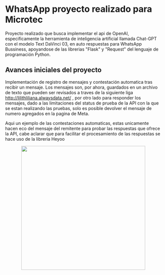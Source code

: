 # WhatsApp proyecto realizado para Microtec
Proyecto realizado que busca implementar el api de OpenAI, especificamente la herramienta de inteligencia artificial llamada Chat-GPT con el modelo Text DaVinci 03, en auto respuestas para WhatsApp Bussiness, apoyandose de las librerias "Flask" y "Request" del lenguaje de programación Python.

## Avances iniciales del proyecto
Implementación de registro de mensajes y contestación automatica tras recibir un mensaje. Los mensajes son, por ahora, guardados en un archivo de texto que pueden ser revisados a traves de la siguiente liga http://lilithliliana.alwaysdata.net/ , por otro lado para responder los mensajes, dado a las limitaciones del status de prueba de la API con la que se estan realizando las pruebas, solo es posible devolver el mensaje de numero agregados en la pagina de Meta.

Aqui un ejemplo de las contestaciones automaticas, estas unicamente hacen eco del mensaje del remitente para probar las respuestas que ofrece la API, cabe aclarar que para facilitar el procesamiento de las respuestas se hace uso de la libreria Heyoo

<p align="center">
<img width="400" src="https://github.com/T-UwU/WA-Integration_Microtec/assets/72111629/1b66205f-7692-4f43-92b0-f480e4855af9">
</p>
